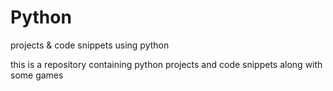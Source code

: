 # Python
projects &amp; code snippets   using  python

this is a repository containing python projects and code snippets along with some games
